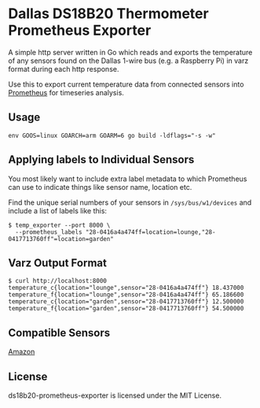 # Dallas DS18B20 Thermometer Prometheus Exporter

A simple http server written in Go which reads and exports the temperature of any sensors found on the Dallas 1-wire bus (e.g. a Raspberry Pi) in varz format during each http response.

Use this to export current temperature data from connected sensors into [Prometheus](https://prometheus.io/) for timeseries analysis.


## Usage

```
env GOOS=linux GOARCH=arm GOARM=6 go build -ldflags="-s -w"
```

## Applying labels to Individual Sensors

You most likely want to include extra label metadata to which Prometheus can use to indicate things like sensor name, location etc.

Find the unique serial numbers of your sensors in `/sys/bus/w1/devices` and include a list of labels like this:

    $ temp_exporter --port 8000 \
      --prometheus_labels "28-0416a4a474ff=location=lounge,"28-0417713760ff"=location=garden"


## Varz Output Format

    $ curl http://localhost:8000
    temperature_c{location="lounge",sensor="28-0416a4a474ff"} 18.437000
    temperature_f{location="lounge",sensor="28-0416a4a474ff"} 65.186600
    temperature_c{location="garden",sensor="28-0417713760ff"} 12.500000
    temperature_f{location="garden",sensor="28-0417713760ff"} 54.500000


## Compatible Sensors

[Amazon](http://amzn.to/2jGRjKO)


## License

ds18b20-prometheus-exporter is licensed under the MIT License.
